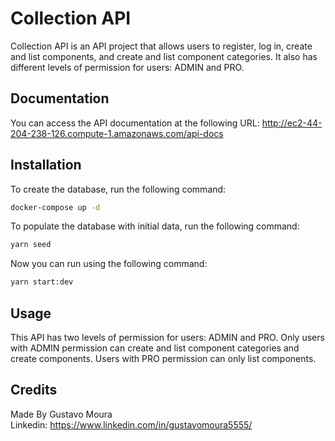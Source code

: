 # Collection API
Collection API is an API project that allows users to register, log in, create and list components, and create and list component categories. It also has different levels of permission for users: ADMIN and PRO.

## Documentation
You can access the API documentation at the following URL: http://ec2-44-204-238-126.compute-1.amazonaws.com/api-docs

## Installation
To create the database, run the following command:
```bash
docker-compose up -d
```

To populate the database with initial data, run the following command:
```bash
yarn seed
```

Now you can run using the following command:
```bash
yarn start:dev
```

## Usage
This API has two levels of permission for users: ADMIN and PRO. Only users with ADMIN permission can create and list component categories and create components. Users with PRO permission can only list components.

## Credits
Made By Gustavo Moura</br>
Linkedin: https://www.linkedin.com/in/gustavomoura5555/